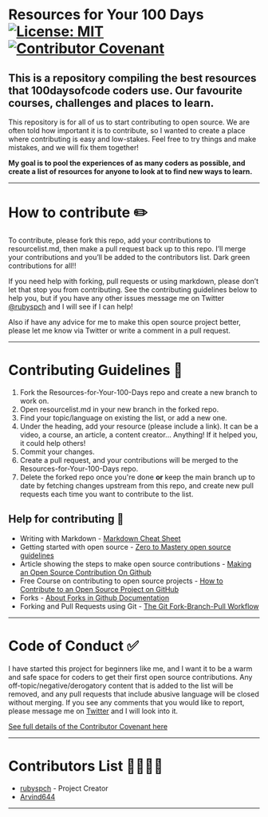 # Resources for Your 100 Days [![License: MIT](https://img.shields.io/badge/License-MIT-yellow.svg)](https://opensource.org/licenses/MIT) [![Contributor Covenant](https://img.shields.io/badge/Contributor%20Covenant-2.0-4baaaa.svg)](code_of_conduct.md)

## This is a repository compiling the best resources that 100daysofcode coders use. Our favourite courses, challenges and places to learn. 

This repository is for all of us to start contributing to open source. We are often told how important it is to contribute, so I wanted to create a place where contributing is easy and low-stakes. Feel free to try things and make mistakes, and we will fix them together! 

**My goal is to pool the experiences of as many coders as possible, and create a list of resources for anyone to look at to find new ways to learn.**

--- 

# How to contribute :pencil2:

To contribute, please fork this repo, add your contributions to resourcelist.md, then make a pull request back up to this repo. I’ll merge your contributions and you’ll be added to the contributors list. Dark green contributions for all!! 

If you need help with forking, pull requests or using markdown, please don’t let that stop you from contributing. See the contributing guidelines below to help you, but if you have any other issues message me on Twitter [@rubyspch](https://twitter.com/rubyspch) and I will see if I can help! 

Also if have any advice for me to make this open source project better, please let me know via Twitter or write a comment in a pull request.
 
---

# Contributing Guidelines :pencil:

1. Fork the Resources-for-Your-100-Days repo and create a new branch to work on.
2. Open resourcelist.md in your new branch in the forked repo.
3. Find your topic/language on existing the list, or add a new one.
4. Under the heading, add your resource (please include a link). It can be a video, a course, an article, a content creator... Anything! If it helped you, it could help others!
5. Commit your changes.
6. Create a pull request, and your contributions will be merged to the Resources-for-Your-100-Days repo. 
7. Delete the forked repo once you're done **or** keep the main branch up to date by fetching changes upstream from this repo, and create new pull requests each time you want to contribute to the list.

## Help for contributing :triangular_ruler:
* Writing with Markdown - [Markdown Cheat Sheet](https://www.markdownguide.org/cheat-sheet)
* Getting started with open source - [Zero to Mastery open source guidelines](https://github.com/zero-to-mastery/start-here-guidelines)
* Article showing the steps to make open source contributions - [Making an Open Source Contribution On Github](https://blog.devgenius.io/making-an-open-source-contribution-on-github-15f02460e3ff)
* Free Course on contributing to open source projects - [How to Contribute to an Open Source Project on GitHub](https://egghead.io/courses/how-to-contribute-to-an-open-source-project-on-github)
* Forks - [About Forks in Github Documentation](https://docs.github.com/en/github/collaborating-with-pull-requests/working-with-forks)
* Forking and Pull Requests using Git - [The Git Fork-Branch-Pull Workflow](https://www.tomasbeuzen.com/post/git-fork-branch-pull/)

--- 

# Code of Conduct :white_check_mark: 

I have started this project for beginners like me, and I want it to be a warm and safe space for coders to get their first open source contributions. 
Any off-topic/negative/derogatory content that is added to the list will be removed, and any pull requests that include abusive language will be closed without merging. 
If you see any comments that you would like to report, please message me on [Twitter](https://twitter.com/rubyspch) and I will look into it.

[See full details of the Contributor Covenant here](https://www.contributor-covenant.org/version/2/0/code_of_conduct/)

---

# Contributors List 👨‍👩‍👦‍👦

* [rubyspch](https://github.com/rubyspch) - Project Creator
* [Arvind644](https://github.com/Arvind644)

---

